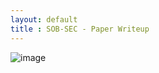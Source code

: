 ```yaml
---
layout: default
title : SOB-SEC - Paper Writeup
---
```


![image](/home/saint/Pictures/Scr…nshot_20220323_155653.png)
